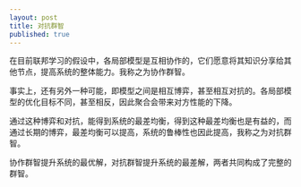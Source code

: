 ```yaml
---
layout: post
title: 对抗群智
published: true
---
```


在目前联邦学习的假设中，各局部模型是互相协作的，它们愿意将其知识分享给其他节点，提高系统的整体能力。我称之为协作群智。

事实上，还有另外一种可能，即模型之间是相互博弈，甚至相互对抗的。各局部模型的优化目标不同，甚至相反，因此聚合会带来对方性能的下降。

通过这种博弈和对抗，能得到系统的最差均衡，得到这种最差均衡也是有益的，而通过长期的博弈，最差均衡可以提高，系统的鲁棒性也因此提高，我称之为对抗群智。

协作群智提升系统的最优解，对抗群智提升系统的最差解，两者共同构成了完整的群智。